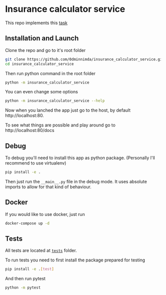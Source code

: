 # Insurance calculator service

This repo implements this [task](/TASK.md)

## Installation and Launch

Clone the repo and go to it's root folder

```bash
git clone https://github.com/0dminnimda/insurance_calculator_service.git
cd insurance_calculator_service
```

Then run python command in the root folder

```bash
python -m insurance_calculator_service
```

You can even change some options

```bash
python -m insurance_calculator_service --help
```

Now when you lanched the app just go to the host, by default http://localhost:80.

To see what things are possible and play around go to http://localhost:80/docs

## Debug

To debug you'll need to install this app as python package. (Personally I'll recommend to use virtualenv)

```bash
pip install -e .
```

Then just run the `__main__.py` file in the debug mode. It uses absolute imports to allow for that kind of behaviour.

## Docker

If you would like to use docker, just run

```bash
docker-compose up -d
```

## Tests

All tests are located at [`tests`](/tests) folder.

To run tests you need to first install the package prepared for testing

```bash
pip install -e .[test]
```

And then run pytest

```bash
python -m pytest
```
